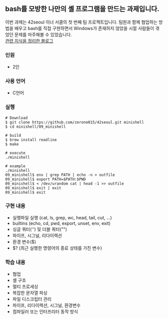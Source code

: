 ## bash를 모방한 나만의 셸 프로그램을 만드는 과제입니다.
이번 과제는 42seoul 이너 서클의 첫 번째 팀 프로젝트입니다. 팀원과 함께 협업하는 방법을 배우고 bash를 직접 구현하면서 Windows가 존재하지 않았을 시절 사람들이 겪었던 문제를 마주해볼 수 있었습니다.     
[관련 지식을 정리한 블로그](https://velog.io/@zerone015/series/minishell)  
### 인원
- 2인
### 사용 언어
- C언어
### 실행
```shell
# Download
$ git clone https://github.com/zerone015/42seoul.git minishell
$ cd minishell/09_minishell

# build
$ brew install readline
$ make        

# execute
./minishell

# example
./minishell
09_minishell$ env | grep PATH | echo -n > outfile
09_minishell$ export PATH=$PATH:$PWD
09_minishell$ < /dev/urandom cat | head -1 >> outfile
09_minishell$ exit | exit
09_minishell$ exit
```
### 구현 내용
- 실행파일 실행 (cat, ls, grep, wc, head, tail, cut, ...)
- builtins (echo, cd, pwd, export, unset, env, exit)
- 싱글 쿼터('') 및 더블 쿼터("")
- 파이프, 시그널, 리다이렉션
- 환경 변수($)
- $? (최근 실행한 명령어의 종료 상태를 가진 변수)
### 학습 내용
- 협업
- 셸 구조
- 멀티 프로세싱
- 복잡한 문자열 파싱
- 파일 디스크립터 관리
- 파이프, 리다이렉션, 시그널, 환경변수
- 컴파일러 또는 인터프리터 동작 방식
